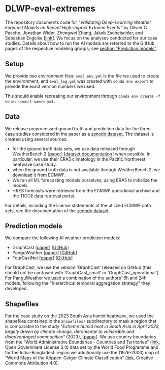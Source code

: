 # DLWP-eval-extremes
The repository documents code for _"Validating Deep-Learning Weather Forecast Models on Recent High-Impact Extreme Events"_ by  Olivier C. Pasche, Jonathan Wider, Zhongwei Zhang, Jakob Zscheischler, and Sebastian Engelke [[link](https://doi.org/10.1175/AIES-D-24-0033.1)]. We focus on the analyses conducted for our case studies.
Details about how to run the AI models are referred to the GitHub pages of the respective modeling groups; see [section "Prediction models"](#prediction-models).

## Setup
We provide two environment files: `eval_env.yml` is the file we used to create the environment, and `eval_log.yml` was created with `conda env export` to provide the exact version numbers we used.

This should enable recreating our environment through `conda env create -f <environment-name>.yml`.

## Data
We release preprocessed ground truth and prediction data for the three case studies considered in the paper as a [zenodo dataset](https://doi.org/10.5281/zenodo.14358211). The dataset is created using several sources:
- for the ground truth data sets, we use data released through WeatherBench 2 [[paper](https://doi.org/10.1029/2023MS004019)] [[dataset documentation](https://weatherbench2.readthedocs.io/en/latest/data-guide.html)] when possible. In particular, we use their ERA5 climatology in the Pacific Northwest heatwave case study.
- when the ground truth data is not available through WeatherBench 2, we download it from ECMWF.
- We ran all ML forecasting models ourselves, using ERA5 to initialize the models.
- HRES forecasts were retrieved from the ECMWF operational archive and the TIGGE data retrieval portal.

For details, including the license statements of the utilized ECMWF data sets, see the documentation of the [zenodo dataset](https://doi.org/10.5281/zenodo.14358211).

## Prediction models
We compare the following AI weather prediction models:
- GraphCast [[paper](https://doi.org/10.1126/science.adi2336)] [[GitHub](https://github.com/google-deepmind/graphcast)]
- PanguWeather [[paper](https://doi.org/10.1038/s41586-023-06185-3)] [[GitHub](https://github.com/198808xc/Pangu-Weather)]
- FourCastNet [[paper](https://doi.org/10.48550/arXiv.2202.11214)] [[GitHub](https://github.com/NVlabs/FourCastNet)]

For GraphCast, we use the version 'GraphCast' released on GitHub (this should not be confused with 'GraphCast_small' or 'GraphCast_operational'). For PanguWeather we used a combination of the authors' 6h and 24h models, following the "hierarchical temporal aggregation strategy" they developed.

## Shapefiles
For the case study on the 2023 South Asia humid heatwave, we used the shapefiles contained in the `Shapefiles/` subdirectory to mask a region that is comparable to the study _"Extreme humid heat in South Asia in April 2023, largely driven by climate change, detrimental to vulnerable and disadvantaged communities"_ (2023), [[paper](https://doi.org/10.25561/104092)]. We use country boundaries from the “World Administrative Boundaries - Countries and Territories” ([link](https://public.opendatasoft.com/explore/dataset/world-administrative-boundaries/information/), Open Government License 3.0) data set by the World Food Programme and for the India-Bangladesh region we additionally use the (1976-2000) map of “World Maps of the Köppen-Geiger Climate Classification” ([link](https://datacatalog.worldbank.org/search/dataset/0042325), Creative Commons Attribution 4.0).
